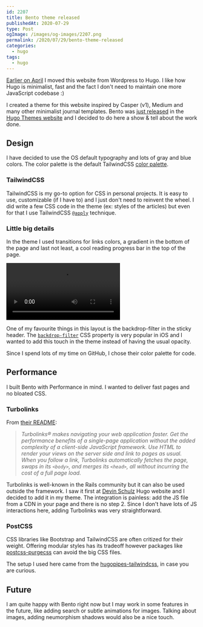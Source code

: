 ```yaml
---
id: 2207
title: Bento theme released
publishedAt: 2020-07-29
type: Post
ogImage: /images/og-images/2207.png
permalink: /2020/07/29/bento-theme-released
categories:
  - hugo
tags:
  - hugo
---
```


[Earlier on April](/2020/04/21/moving-to-hugo/) I moved this website from Wordpress to Hugo. I like how Hugo is minimalist, fast and the fact I don't need to maintain one more JavaScript codebase :) 

I created a theme for this website inspired by Casper (v1), Medium and many other minimalist journal templates. Bento was [just released](https://themes.gohugo.io/bento/) in the [Hugo Themes website](https://themes.gohugo.io/) and I decided to do here a show & tell about the work done.

## Design

I have decided to use the OS default typography and lots of gray and blue colors. The color palette is the default TailwindCSS [color palette](https://tailwindcss.com/docs/customizing-colors/#default-color-palette).

### TailwindCSS

TailwindCSS is my go-to option for CSS in personal projects. It is easy to use, customizable (if I have to) and I just don't need to reinvent the wheel. I did write a few CSS code in the theme (ex: styles of the articles) but even for that I use TailwindCSS [`@apply`](https://tailwindcss.com/docs/extracting-components/#extracting-css-components-with-apply) technique.

### Little big details

In the theme I used transitions for links colors, a gradient in the bottom of the page and last not least, a cool reading progress bar in the top of the page. 

<video className="h-auto" controls autoPlay="autoPlay">
  <source src="/wp-content/uploads/2020/07/page-scroll.mp4" type="video/mp4" />
</video>

One of my favourite things in this layout is the backdrop-filter in the sticky header. The  [`backdrop-filter`](https://web.dev/backdrop-filter/) CSS property is very popular in iOS and I wanted to add this touch in the theme instead of having the usual opacity.

Since I spend lots of my time on GitHub, I chose their color palette for code. 

## Performance

I built Bento with Performance in mind. I wanted to deliver fast pages and no bloated CSS.

### Turbolinks

From <A href="https://github.com/turbolinks/turbolinks">their README</A>: 

> _Turbolinks® makes navigating your web application faster. Get the performance benefits of a single-page application without the added complexity of a client-side JavaScript framework. Use HTML to render your views on the server side and link to pages as usual. When you follow a link, Turbolinks automatically fetches the page, swaps in its `<body>`, and merges its `<head>`, all without incurring the cost of a full page load._

Turbolinks is well-known in the Rails community but it can also be used outside the framework. I saw it first at [Devin Schulz](https://devinschulz.com/) Hugo website and I decided to add it in my theme. The integration is painless: add the JS file from a CDN in your page and there is no step 2. Since I don't have lots of JS interactions here, adding Turbolinks was very straightforward.

### PostCSS

CSS libraries like Bootstrap and TailwindCSS are often critized for their weight. Offering modular styles has its tradeoff however packages like <A href="https://www.npmjs.com/package/@fullhuman/postcss-purgecss">postcss-purgecss</A> can avoid the big CSS files. 

The setup I used here came from the <A href="https://github.com/budparr/hugopipes-tailwindcss">hugopipes-tailwindcss</A>, in case you are curious.

## Future

I am quite happy with Bento right now but I may work in some features in the future, like adding search or subtle animations for images. Talking about images, adding neumorphism shadows would also be a nice touch.
